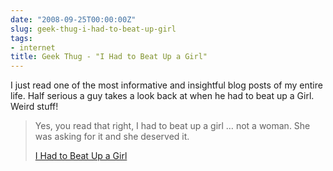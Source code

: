 ```yaml
---
date: "2008-09-25T00:00:00Z"
slug: geek-thug-i-had-to-beat-up-girl
tags:
- internet
title: Geek Thug - "I Had to Beat Up a Girl"
---
```


I just read one of the most informative and insightful blog posts of
my entire life. Half serious a guy takes a look back at when he had to
beat up a Girl. Weird stuff!  
> Yes, you read that right, I had to beat up a girl … not a woman. She
> was asking for it and she deserved it.  
>   
> [I Had to Beat Up a Girl](http://www.geekthug.com/?p=18445)